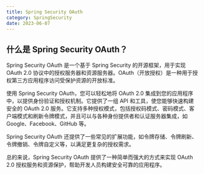 ```yaml
---
title: Spring Security OAuth
category: SpringSecurity
date: 2023-06-07
---
```


## 什么是 Spring Security OAuth？

Spring Security OAuth 是一个基于 Spring Security 的开源框架，用于实现 OAuth 2.0 协议中的授权服务器和资源服务器。OAuth（开放授权）是一种用于授权第三方应用程序访问受保护资源的开放标准。

使用 Spring Security OAuth，您可以轻松地将 OAuth 2.0 集成到您的应用程序中，以提供身份验证和授权机制。它提供了一组 API 和工具，使您能够快速构建安全的 OAuth 2.0 服务。它支持多种授权模式，包括授权码模式、密码模式、客户端模式和刷新令牌模式，并且可以与各种身份提供者和认证服务器集成，如 Google、Facebook、GitHub 等。

Spring Security OAuth 还提供了一些常见的扩展功能，如令牌存储、令牌刷新、令牌撤销、令牌自定义等，以满足更复杂的授权需求。

总的来说，Spring Security OAuth 提供了一种简单而强大的方式来实现 OAuth 2.0 授权服务和资源保护，帮助开发人员构建安全可靠的应用程序。